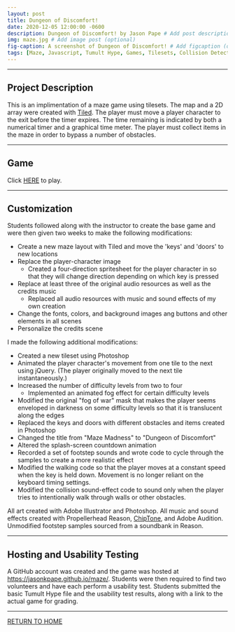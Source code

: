 ```yaml
---
layout: post
title: Dungeon of Discomfort!
date: 2020-12-05 12:00:00 -0600
description: Dungeon of Discomfort! by Jason Pape # Add post description (optional)
img: maze.jpg # Add image post (optional)
fig-caption: A screenshot of Dungeon of Discomfort! # Add figcaption (optional)
tags: [Maze, Javascript, Tumult Hype, Games, Tilesets, Collision Detection, Spritesheet, Computer Science]
---
```


----
## Project Description
This is an implimentation of a maze game using tilesets. The map and a 2D array were created with <a href="https://www.mapeditor.org/" target="_blank">Tiled</a>. The player must move a player character to the exit before the timer expires. The time remaining is indicated by both a numerical timer and a graphical time meter. The player must collect items in the maze in order to bypass a number of obstacles.

----
## Game
Click <a href="https://jasonkpape.github.io/maze/" target="_blank">HERE</a> to play.

----
## Customization
Students followed along with the instructor to create the base game and were then given two weeks to make the following modifications:

* Create a new maze layout with Tiled and move the 'keys' and 'doors' to new locations
* Replace the player-character image
  * Created a four-direction spritesheet for the player character in so that they will change direction depending on which key is pressed
* Replace at least three of the original audio resources as well as the credits music
  * Replaced all audio resources with music and sound effects of my own creation
* Change the fonts, colors, and background images ang buttons and other elements in all scenes
* Personalize the credits scene

I made the following additional modifications:

* Created a new tileset using Photoshop
* Animated the player character's movement from one tile to the next using jQuery. (The player originally moved to the next tile instantaneously.)
* Increased the number of difficulty levels from two to four
  * Implemented an animated fog effect for certain difficulty levels
* Modified the original "fog of war" mask that makes the player seems enveloped in darkness on some difficulty levels so that it is translucent along the edges
* Replaced the keys and doors with different obstacles and items created in Photoshop
* Changed the title from "Maze Madness" to "Dungeon of Discomfort"
* Altered the splash-screen countdown animation
* Recorded a set of footstep sounds and wrote code to cycle through the samples to create a more realistic effect
* Modified the walking code so that the player moves at a constant speed when the key is held down. Movement is no longer reliant on the keyboard timing settings.
* Modified the collision sound-effect code to sound only when the player tries to intentionally walk through walls or other obstacles.

All art created with Adobe Illustrator and Photoshop.
All music and sound effects created with Propellerhead Reason, <a href="https://sfbgames.com/chiptone/">ChipTone</a>, and Adobe Audition. Unmodified footstep samples sourced from a soundbank in Reason.

----
## Hosting and Usability Testing
 A GitHub account was created and the game was hosted at <a href="https://jasonkpape.github.io/maze/" target="_blank">https://jasonkpape.github.io/maze/</a>. Students were then required to find two volunteers and have each perform a usability test. Students submitted the basic Tumult Hype file and the usability test results, along with a link to the actual game for grading.

----
[RETURN TO HOME](https://jasonkpape.github.io/jekyll-portfolio/)
